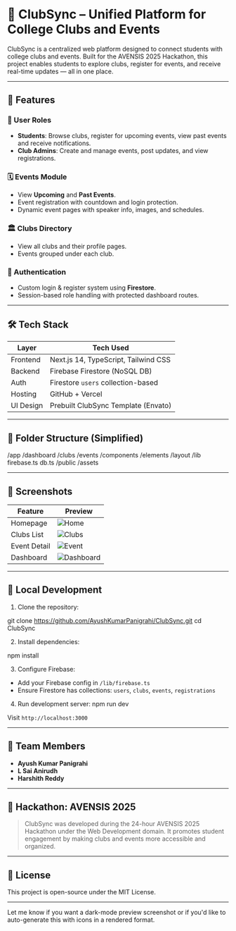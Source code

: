 # 🎉 ClubSync – Unified Platform for College Clubs and Events

ClubSync is a centralized web platform designed to connect students with college clubs and events. Built for the AVENSIS 2025 Hackathon, this project enables students to explore clubs, register for events, and receive real-time updates — all in one place.

---

## 🚀 Features

### 👥 User Roles
- **Students**: Browse clubs, register for upcoming events, view past events and receive notifications.
- **Club Admins**: Create and manage events, post updates, and view registrations.

### 🗓️ Events Module
- View **Upcoming** and **Past Events**.
- Event registration with countdown and login protection.
- Dynamic event pages with speaker info, images, and schedules.

### 🏛️ Clubs Directory
- View all clubs and their profile pages.
- Events grouped under each club.

### 🔐 Authentication
- Custom login & register system using **Firestore**.
- Session-based role handling with protected dashboard routes.

---

## 🛠 Tech Stack

| Layer       | Tech Used                         |
|------------|-----------------------------------|
| Frontend   | Next.js 14, TypeScript, Tailwind CSS |
| Backend    | Firebase Firestore (NoSQL DB)     |
| Auth       | Firestore `users` collection-based |
| Hosting    | GitHub + Vercel                   |
| UI Design  | Prebuilt ClubSync Template (Envato) |

---

## 📁 Folder Structure (Simplified)


/app
/dashboard
/clubs
/events
/components
/elements
/layout
/lib
firebase.ts
db.ts
/public
/assets


---

## 📸 Screenshots

| Feature | Preview |
|--------|---------|
| Homepage | ![Home](./public/assets/screenshots/home.png) |
| Clubs List | ![Clubs](./public/assets/screenshots/clubs.png) |
| Event Detail | ![Event](./public/assets/screenshots/event.png) |
| Dashboard | ![Dashboard](./public/assets/screenshots/dashboard.png) |

---

## 🔧 Local Development

1. Clone the repository:


git clone https://github.com/AyushKumarPanigrahi/ClubSync.git
cd ClubSync


2. Install dependencies:


npm install


3. Configure Firebase:

* Add your Firebase config in `/lib/firebase.ts`
* Ensure Firestore has collections: `users`, `clubs`, `events`, `registrations`

4. Run development server:
npm run dev


Visit `http://localhost:3000`

---

## 🙌 Team Members

* **Ayush Kumar Panigrahi**
* **L Sai Anirudh**
* **Harshith Reddy**

---

## 🏁 Hackathon: AVENSIS 2025

> ClubSync was developed during the 24-hour AVENSIS 2025 Hackathon under the Web Development domain. It promotes student engagement by making clubs and events more accessible and organized.

---

## 📜 License

This project is open-source under the MIT License.



---

Let me know if you want a dark-mode preview screenshot or if you'd like to auto-generate this with icons in a rendered format.
```

